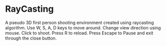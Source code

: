# RayCasting
A pseudo 3D first person shooting environment created using raycasting algorithm.
Use W, S, A, D keys to move around. Change view direction using mouse. Click to shoot. Press R to reload. Press Escape to Pause and exit through the close button.
